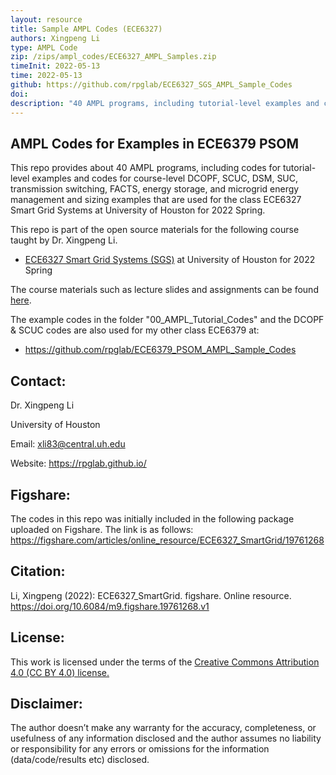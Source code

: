 ```yaml
---
layout: resource
title: Sample AMPL Codes (ECE6327)
authors: Xingpeng Li
type: AMPL Code
zip: /zips/ampl_codes/ECE6327_AMPL_Samples.zip
timeInit: 2022-05-13
time: 2022-05-13
github: https://github.com/rpglab/ECE6327_SGS_AMPL_Sample_Codes
doi: 
description: "40 AMPL programs, including tutorial-level examples and course-level DCOPF, SCUC, DSM, SUC, transmission switching, FACTS, energy storage, and microgrid examples for class ECE6327 Smart Grid Systems at University of Houston in 2022 Spring."
---
```


## AMPL Codes for Examples in ECE6379 PSOM
This repo provides about 40 AMPL programs, including codes for tutorial-level examples and codes for course-level DCOPF, SCUC, DSM, SUC, transmission switching, FACTS, energy storage, and microgrid energy management and sizing examples that are used for the class ECE6327 Smart Grid Systems at University of Houston for 2022 Spring.

This repo is part of the open source materials for the following course taught by Dr. Xingpeng Li.
* <a class="off" href="/resources/ECE6327-SGS/" target="_blank">ECE6327 Smart Grid Systems (SGS)</a> at University of Houston for 2022 Spring

The course materials such as lecture slides and assignments can be found <a class="" href="/resources/ECE6327-SGS/" target="_blank">here</a>.

The example codes in the folder "00_AMPL_Tutorial_Codes" and the DCOPF & SCUC codes are also used for my other class ECE6379 at:
* https://github.com/rpglab/ECE6379_PSOM_AMPL_Sample_Codes


## Contact:
Dr. Xingpeng Li

University of Houston

Email: xli83@central.uh.edu

Website: https://rpglab.github.io/


## Figshare:
The codes in this repo was initially included in the following package uploaded on Figshare. The link is as follows:
<a class="off" href="https://figshare.com/articles/online_resource/ECE6327_SmartGrid/19761268"  target="_blank">https://figshare.com/articles/online_resource/ECE6327_SmartGrid/19761268</a>


## Citation:
Li, Xingpeng (2022): ECE6327_SmartGrid. figshare. Online resource. https://doi.org/10.6084/m9.figshare.19761268.v1


## License:
This work is licensed under the terms of the <a class="off" href="https://creativecommons.org/licenses/by/4.0/"  target="_blank">Creative Commons Attribution 4.0 (CC BY 4.0) license.</a>


## Disclaimer:
The author doesn’t make any warranty for the accuracy, completeness, or usefulness of any information disclosed and the author assumes no liability or responsibility for any errors or omissions for the information (data/code/results etc) disclosed.
